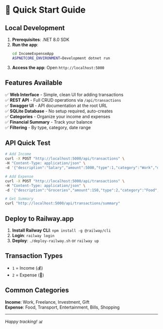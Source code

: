 # 🚀 Quick Start Guide

## Local Development

1. **Prerequisites**: .NET 8.0 SDK
2. **Run the app**:
   ```bash
   cd IncomeExpenseApp
   ASPNETCORE_ENVIRONMENT=Development dotnet run
   ```
3. **Access the app**: Open `http://localhost:5000`

## Features Available

✅ **Web Interface** - Simple, clean UI for adding transactions  
✅ **REST API** - Full CRUD operations via `/api/transactions`  
✅ **Swagger UI** - API documentation at the root URL  
✅ **SQLite Database** - No setup required, auto-creates  
✅ **Categories** - Organize your income and expenses  
✅ **Financial Summary** - Track your balance  
✅ **Filtering** - By type, category, date range  

## API Quick Test

```bash
# Add Income
curl -X POST "http://localhost:5000/api/transactions" \
-H "Content-Type: application/json" \
-d '{"description":"Salary","amount":5000,"type":1,"category":"Work","date":"2025-09-25T00:00:00Z"}'

# Add Expense  
curl -X POST "http://localhost:5000/api/transactions" \
-H "Content-Type: application/json" \
-d '{"description":"Groceries","amount":150,"type":2,"category":"Food","date":"2025-09-25T00:00:00Z"}'

# Get Summary
curl "http://localhost:5000/api/transactions/summary"
```

## Deploy to Railway.app

1. **Install Railway CLI**: `npm install -g @railway/cli`
2. **Login**: `railway login`  
3. **Deploy**: `./deploy-railway.sh` or `railway up`

## Transaction Types
- `1` = Income (💰)
- `2` = Expense (💸)

## Common Categories
**Income**: Work, Freelance, Investment, Gift  
**Expense**: Food, Transport, Entertainment, Bills, Shopping

---
*Happy tracking! 📊*